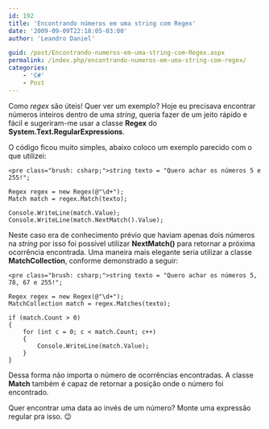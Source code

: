 ```yaml
---
id: 192
title: 'Encontrando números em uma string com Regex'
date: '2009-09-09T22:18:05-03:00'
author: 'Leandro Daniel'

guid: /post/Encontrando-numeros-em-uma-string-com-Regex.aspx
permalink: /index.php/encontrando-numeros-em-uma-string-com-regex/
categories:
    - 'C#'
    - Post
---
```


Como *regex* são úteis! Quer ver um exemplo? Hoje eu precisava encontrar números inteiros dentro de uma *string*, queria fazer de um jeito rápido e fácil e sugeriram-me usar a classe **Regex** do **System.Text.RegularExpressions**.

O código ficou muito simples, abaixo coloco um exemplo parecido com o que utilizei:

```
<pre class="brush: csharp;">string texto = "Quero achar os números 5 e 255!";

Regex regex = new Regex(@"\d+");
Match match = regex.Match(texto);

Console.WriteLine(match.Value);
Console.WriteLine(match.NextMatch().Value);
```

Neste caso era de conhecimento prévio que haviam apenas dois números na *string* por isso foi possível utilizar **NextMatch()** para retornar a próxima ocorrência encontrada. Uma maneira mais elegante seria utilizar a classe **MatchCollection**, conforme demonstrado a seguir:

```
<pre class="brush: csharp;">string texto = "Quero achar os números 5, 78, 67 e 255!";

Regex regex = new Regex(@"\d+");
MatchCollection match = regex.Matches(texto);

if (match.Count > 0)
{
    for (int c = 0; c < match.Count; c++)
    {
        Console.WriteLine(match.Value); 
    }
}
```

Dessa forma não importa o número de ocorrências encontradas. A classe **Match** também é capaz de retornar a posição onde o número foi encontrado.

Quer encontrar uma data ao invés de um número? Monte uma expressão regular pra isso. 😉